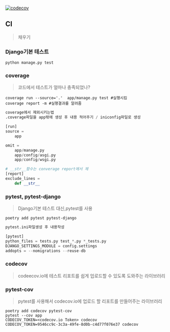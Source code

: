 [![codecov](https://codecov.io/gh/parkhongbeen/ci/branch/master/graph/badge.svg)](https://codecov.io/gh/parkhongbeen/ci)

## CI

> 채우기

### Django기본 테스트

```
python manage.py test
```

### coverage

> 코드에서 테스트가 얼마나 충족되었나?

````
coverage run --source='.'  app/manage.py test #실행시킴
coverage report -m #실행결과를 알려줌
````

```python
coverage에서 제외시키는법
.coverage파일을 app밖에 생성 후 내용 적어주기 / iniconfig파일로 생성

[run]
source =
    app

omit =
    app/manage.py
    app/config/asgi.py
    app/config/wsgi.py

# __str__함수는 converage report에서 제
[report]
exclude_lines =
    def __str__
```

### pytest, pytest-django

>  Django기본 테스트 대신,pytest를 사용

``` 
poetry add pytest pytest-django
```

```python
pytest.ini파일생성 후 내용작성

[pytest]
python_files = tests.py test_*.py *_tests.py
DJANGO_SETTINGS_MODULE = config.settings
addopts = --nomigrations --reuse-db
```

### codecov

> codeecov.io에 테스트 리포트를 쉽게 업로드할 수 있도록 도와주는 라이브러리

### pytest-cov

> pytest를 사용해서 codecov.io에 업로드 할 리포트를 만들어주는 라이브러리

```
poetry add codecov pytest-cov
pytest --cov app
CODECOV_TOKEN=<codecov.io Token> codecov
CODECOV_TOKEN=9546cc9c-3c3a-49fe-8d0b-c4d77f076e37 codecov
```

